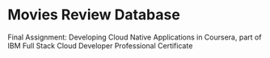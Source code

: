 # Movies Review Database
Final Assignment: Developing Cloud Native Applications in Coursera,
part of IBM Full Stack Cloud Developer Professional Certificate
